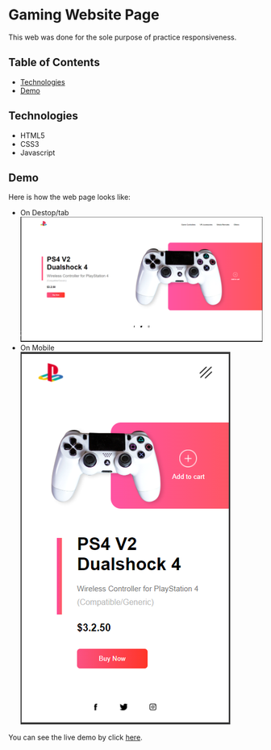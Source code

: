 # Gaming Website Page

This web was done for the sole purpose of practice responsiveness.

## Table of Contents

* [Technologies](#technologies)
* [Demo](#demo)

## Technologies

* HTML5
* CSS3
* Javascript

## Demo

Here is how the web page looks like: 
* On Destop/tab
![Desktop demo image](images/demo_desktop.png "Deskptop demo image")
* On Mobile
![Mobile demo image](images/demo_mobile.png "Mobile demo image")

You can see the live demo by click [here](https://israel-beni.github.io/Gaming-website-page/).